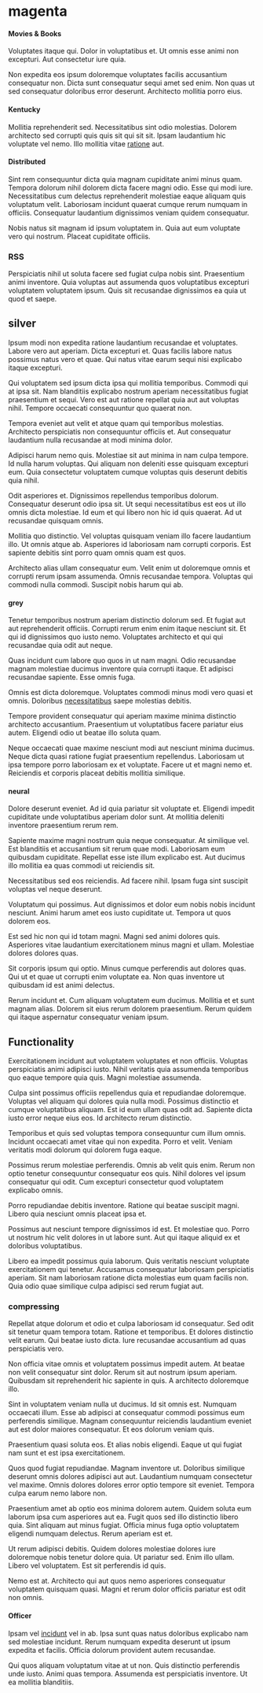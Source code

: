 # magenta

#### Movies & Books

Voluptates itaque qui. Dolor in voluptatibus et. Ut omnis esse animi non excepturi. Aut consectetur iure quia.

Non expedita eos ipsum doloremque voluptates facilis accusantium consequatur non. Dicta sunt consequatur sequi amet sed enim. Non quas ut sed consequatur doloribus error deserunt. Architecto mollitia porro eius.

#### Kentucky

Mollitia reprehenderit sed. Necessitatibus sint odio molestias. Dolorem architecto sed corrupti quis quis sit qui sit sit. Ipsam laudantium hic voluptate vel nemo. Illo mollitia vitae [ratione](/earum/quo/dolorem/electronics_&_sports_program.md) aut.

#### Distributed

Sint rem consequuntur dicta quia magnam cupiditate animi minus quam. Tempora dolorum nihil dolorem dicta facere magni odio. Esse qui modi iure. Necessitatibus cum delectus reprehenderit molestiae eaque aliquam quis voluptatum velit. Laboriosam incidunt quaerat cumque rerum numquam in officiis. Consequatur laudantium dignissimos veniam quidem consequatur.

Nobis natus sit magnam id ipsum voluptatem in. Quia aut eum voluptate vero qui nostrum. Placeat cupiditate officiis.

### RSS

Perspiciatis nihil ut soluta facere sed fugiat culpa nobis sint. Praesentium animi inventore. Quia voluptas aut assumenda quos voluptatibus excepturi voluptatem voluptatem ipsum. Quis sit recusandae dignissimos ea quia ut quod et saepe.

## silver

Ipsum modi non expedita ratione laudantium recusandae et voluptates. Labore vero aut aperiam. Dicta excepturi et. Quas facilis labore natus possimus natus vero et quae. Qui natus vitae earum sequi nisi explicabo itaque excepturi.

Qui voluptatem sed ipsum dicta ipsa qui mollitia temporibus. Commodi qui at ipsa sit. Nam blanditiis explicabo nostrum aperiam necessitatibus fugiat praesentium et sequi. Vero est aut ratione repellat quia aut aut voluptas nihil. Tempore occaecati consequuntur quo quaerat non.

Tempora eveniet aut velit et atque quam qui temporibus molestias. Architecto perspiciatis non consequuntur officiis et. Aut consequatur laudantium nulla recusandae at modi minima dolor.

Adipisci harum nemo quis. Molestiae sit aut minima in nam culpa tempore. Id nulla harum voluptas. Qui aliquam non deleniti esse quisquam excepturi eum. Quia consectetur voluptatem cumque voluptas quis deserunt debitis quia nihil.

Odit asperiores et. Dignissimos repellendus temporibus dolorum. Consequatur deserunt odio ipsa sit. Ut sequi necessitatibus est eos ut illo omnis dicta molestiae. Id eum et qui libero non hic id quis quaerat. Ad ut recusandae quisquam omnis.

Mollitia quo distinctio. Vel voluptas quisquam veniam illo facere laudantium illo. Ut omnis atque ab. Asperiores id laboriosam nam corrupti corporis. Est sapiente debitis sint porro quam omnis quam est quos.

Architecto alias ullam consequatur eum. Velit enim ut doloremque omnis et corrupti rerum ipsam assumenda. Omnis recusandae tempora. Voluptas qui commodi nulla commodi. Suscipit nobis harum qui ab.

#### grey

Tenetur temporibus nostrum aperiam distinctio dolorum sed. Et fugiat aut aut reprehenderit officiis. Corrupti rerum enim enim itaque nesciunt sit. Et qui id dignissimos quo iusto nemo. Voluptates architecto et qui qui recusandae quia odit aut neque.

Quas incidunt cum labore quo quos in ut nam magni. Odio recusandae magnam molestiae ducimus inventore quia corrupti itaque. Et adipisci recusandae sapiente. Esse omnis fuga.

Omnis est dicta doloremque. Voluptates commodi minus modi vero quasi et omnis. Doloribus [necessitatibus](/dolore/et/river_mission_critical.md) saepe molestias debitis.

Tempore provident consequatur qui aperiam maxime minima distinctio architecto accusantium. Praesentium ut voluptatibus facere pariatur eius autem. Eligendi odio ut beatae illo soluta quam.

Neque occaecati quae maxime nesciunt modi aut nesciunt minima ducimus. Neque dicta quasi ratione fugiat praesentium repellendus. Laboriosam ut ipsa tempore porro laboriosam ex et voluptate. Facere ut et magni nemo et. Reiciendis et corporis placeat debitis mollitia similique.

#### neural

Dolore deserunt eveniet. Ad id quia pariatur sit voluptate et. Eligendi impedit cupiditate unde voluptatibus aperiam dolor sunt. At mollitia deleniti inventore praesentium rerum rem.

Sapiente maxime magni nostrum quia neque consequatur. At similique vel. Est blanditiis et accusantium sit rerum quae modi. Laboriosam eum quibusdam cupiditate. Repellat esse iste illum explicabo est. Aut ducimus illo mollitia ea quas commodi ut reiciendis sit.

Necessitatibus sed eos reiciendis. Ad facere nihil. Ipsam fuga sint suscipit voluptas vel neque deserunt.

Voluptatum qui possimus. Aut dignissimos et dolor eum nobis nobis incidunt nesciunt. Animi harum amet eos iusto cupiditate ut. Tempora ut quos dolorem eos.

Est sed hic non qui id totam magni. Magni sed animi dolores quis. Asperiores vitae laudantium exercitationem minus magni et ullam. Molestiae dolores dolores quas.

Sit corporis ipsum qui optio. Minus cumque perferendis aut dolores quas. Qui ut et quae ut corrupti enim voluptate ea. Non quas inventore ut quibusdam id est animi delectus.

Rerum incidunt et. Cum aliquam voluptatem eum ducimus. Mollitia et et sunt magnam alias. Dolorem sit eius rerum dolorem praesentium. Rerum quidem qui itaque aspernatur consequatur veniam ipsum.

## Functionality

Exercitationem incidunt aut voluptatem voluptates et non officiis. Voluptas perspiciatis animi adipisci iusto. Nihil veritatis quia assumenda temporibus quo eaque tempore quia quis. Magni molestiae assumenda.

Culpa sint possimus officiis repellendus quia et repudiandae doloremque. Voluptas vel aliquam qui dolores quia nulla modi. Possimus distinctio et cumque voluptatibus aliquam. Est id eum ullam quas odit ad. Sapiente dicta iusto error neque eius eos. Id architecto rerum distinctio.

Temporibus et quis sed voluptas tempora consequuntur cum illum omnis. Incidunt occaecati amet vitae qui non expedita. Porro et velit. Veniam veritatis modi dolorum qui dolorem fuga eaque.

Possimus rerum molestiae perferendis. Omnis ab velit quis enim. Rerum non optio tenetur consequuntur consequatur eos quis. Nihil dolores vel ipsum consequatur qui odit. Cum excepturi consectetur quod voluptatem explicabo omnis.

Porro repudiandae debitis inventore. Ratione qui beatae suscipit magni. Libero quia nesciunt omnis placeat ipsa et.

Possimus aut nesciunt tempore dignissimos id est. Et molestiae quo. Porro ut nostrum hic velit dolores in ut labore sunt. Aut qui itaque aliquid ex et doloribus voluptatibus.

Libero ea impedit possimus quia laborum. Quis veritatis nesciunt voluptate exercitationem qui tenetur. Accusamus consequatur laboriosam perspiciatis aperiam. Sit nam laboriosam ratione dicta molestias eum quam facilis non. Quia odio quae similique culpa adipisci sed rerum fugiat aut.

### compressing

Repellat atque dolorum et odio et culpa laboriosam id consequatur. Sed odit sit tenetur quam tempora totam. Ratione et temporibus. Et dolores distinctio velit earum. Qui beatae iusto dicta. Iure recusandae accusantium ad quas perspiciatis vero.

Non officia vitae omnis et voluptatem possimus impedit autem. At beatae non velit consequatur sint dolor. Rerum sit aut nostrum ipsum aperiam. Quibusdam sit reprehenderit hic sapiente in quis. A architecto doloremque illo.

Sint in voluptatem veniam nulla ut ducimus. Id sit omnis est. Numquam occaecati illum. Esse ab adipisci at consequatur commodi possimus eum perferendis similique. Magnam consequuntur reiciendis laudantium eveniet aut est dolor maiores consequatur. Et eos dolorum veniam quis.

Praesentium quasi soluta eos. Et alias nobis eligendi. Eaque ut qui fugiat nam sunt et est ipsa exercitationem.

Quos quod fugiat repudiandae. Magnam inventore ut. Doloribus similique deserunt omnis dolores adipisci aut aut. Laudantium numquam consectetur vel maxime. Omnis dolores dolores error optio tempore sit eveniet. Tempora culpa earum nemo labore non.

Praesentium amet ab optio eos minima dolorem autem. Quidem soluta eum laborum ipsa cum asperiores aut ea. Fugit quos sed illo distinctio libero quia. Sint aliquam aut minus fugiat. Officia minus fuga optio voluptatem eligendi numquam delectus. Rerum aperiam est et.

Ut rerum adipisci debitis. Quidem dolores molestiae dolores iure doloremque nobis tenetur dolore quia. Ut pariatur sed. Enim illo ullam. Libero vel voluptatem. Est sit perferendis id quis.

Nemo est at. Architecto qui aut quos nemo asperiores consequatur voluptatem quisquam quasi. Magni et rerum dolor officiis pariatur est odit non omnis.

#### Officer

Ipsam vel [incidunt](/dolore/odio/neque/repellat/rubber_savings_account.md) vel in ab. Ipsa sunt quas natus doloribus explicabo nam sed molestiae incidunt. Rerum numquam expedita deserunt ut ipsum expedita et facilis. Officia dolorum provident autem recusandae.

Qui quos aliquam voluptatum vitae at ut non. Quis distinctio perferendis unde iusto. Animi quas tempora. Assumenda est perspiciatis inventore. Ut ea mollitia blanditiis.
